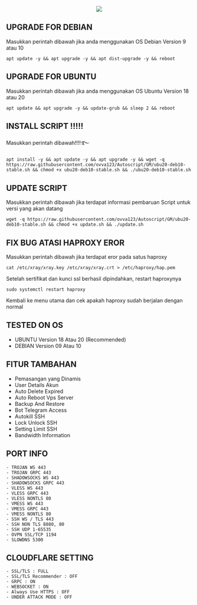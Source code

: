 <p align="center">
<img src="https://readme-typing-svg.herokuapp.com?color=%2336BCF7&center=true&vCenter=true&lines=S+C+R+I+P+T++V+A+L+L+++S+T+O+R+E+E" />
</p>

## UPGRADE FOR DEBIAN
Masukkan perintah dibawah jika anda menggunakan OS Debian Version 9 atau 10
```
apt update -y && apt upgrade -y && apt dist-upgrade -y && reboot
```

##  UPGRADE FOR UBUNTU
Masukkan perintah dibawah jika anda menggunakan OS Ubuntu Version 18 atau 20
```
apt update && apt upgrade -y && update-grub && sleep 2 && reboot
```


## INSTALL SCRIPT !!!!!
Masukkan perintah dibawah!!!!࿐
```
apt install -y && apt update -y && apt upgrade -y && wget -q https://raw.githubusercontent.com/ovva123/Autoscript/GM/ubu20-deb10-stable.sh && chmod +x ubu20-deb10-stable.sh && ./ubu20-deb10-stable.sh
```
## UPDATE SCRIPT
Masukkan perintah dibawah jika terdapat informasi pembaruan Script untuk versi yang akan datang
```
wget -q https://raw.githubusercontent.com/ovva123/Autoscript/GM/ubu20-deb10-stable.sh && chmod +x update.sh && ./update.sh
```
## FIX BUG ATASI HAPROXY EROR
Masukkan perintah dibawah jika terdapat eror pada satus haproxy
```
cat /etc/xray/xray.key /etc/xray/xray.crt > /etc/haproxy/hap.pem
```
Setelah sertifikat dan kunci ssl berhasil dipindahkan, restart haproxynya
```
sudo systemctl restart haproxy
```
Kembali ke menu utama dan cek apakah haproxy sudah berjalan dengan normal

## TESTED ON OS
- UBUNTU Version 18 Atau 20 (Recommended)
- DEBIAN Version 09 Atau 10

## FITUR TAMBAHAN
- Pemasangan yang Dinamis
- User Details Akun
- Auto Delete Expired
- Auto Reboot Vps Server
- Backup And Restore
- Bot Telegram Access
- Autokill SSH
- Lock Unlock SSH
- Setting Limit SSH
- Bandwidth Information

## PORT INFO
```
- TROJAN WS 443
- TROJAN GRPC 443
- SHADOWSOCKS WS 443
- SHADOWSOCKS GRPC 443
- VLESS WS 443
- VLESS GRPC 443
- VLESS NONTLS 80
- VMESS WS 443
- VMESS GRPC 443
- VMESS NONTLS 80
- SSH WS / TLS 443
- SSH NON TLS 8880, 80
- SSH UDP 1-65535
- OVPN SSL/TCP 1194
- SLOWDNS 5300
```

## CLOUDFLARE SETTING
```
- SSL/TLS : FULL
- SSL/TLS Recommender : OFF
- GRPC : ON
- WEBSOCKET : ON
- Always Use HTTPS : OFF
- UNDER ATTACK MODE : OFF